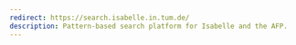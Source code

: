 ```yaml
---
redirect: https://search.isabelle.in.tum.de/
description: Pattern-based search platform for Isabelle and the AFP.
---
```

